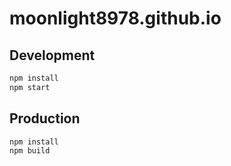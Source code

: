 # moonlight8978.github.io

## Development

```bash
npm install
npm start
```

## Production

```bash
npm install
npm build
```

